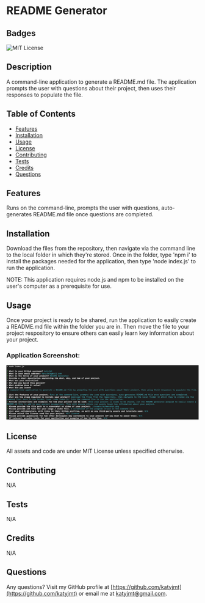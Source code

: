 
# README Generator

## Badges
![MIT License](https://img.shields.io/badge/license-MIT_License-purple)

## Description
A command-line application to generate a README.md file. The application prompts the user with questions about their project, then uses their responses to populate the file. 

## Table of Contents
- [Features](#features)
- [Installation](#installation)
- [Usage](#usage)
- [License](#license)
- [Contributing](#contributing)
- [Tests](#tests)
- [Credits](#credits)
- [Questions](#questions)

## Features
Runs on the command-line, prompts the user with questions, auto-generates README.md file once questions are completed.

## Installation
Download the files from the repository, then navigate via the command line to the local folder in which they're stored. Once in the folder, type 'npm i' to install the packages needed for the application, then type 'node index.js' to run the application.

NOTE: This application requires node.js and npm to be installed on the user's computer as a prerequisite for use.

## Usage
Once your project is ready to be shared, run the application to easily create a README.md file within the folder you are in. Then move the file to your project respository to ensure others can easily learn key information about your project.

### Application Screenshot:
![A screenshot of the program in-use in the command line](./assets/screenshot.png)

## License
All assets and code are under MIT License unless specified otherwise.

## Contributing
N/A

## Tests
N/A

## Credits
N/A

## Questions
Any questions? Visit my GitHub profile at [https://github.com/katyjmt](https://github.com/katyjmt) or email me at [katyjmt@gmail.com](katyjmt@gmail.com).